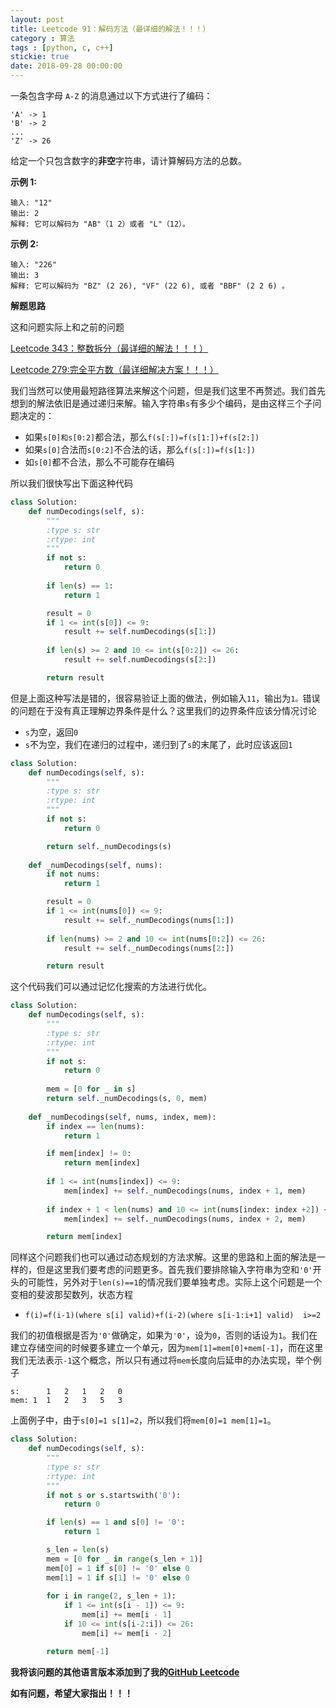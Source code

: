 ```yaml
---
layout: post
title: Leetcode 91：解码方法（最详细的解法！！！）
category : 算法
tags : [python, c, c++]
stickie: true
date: 2018-09-28 00:00:00
---
```


一条包含字母 `A-Z` 的消息通过以下方式进行了编码：

```
'A' -> 1
'B' -> 2
...
'Z' -> 26
```

给定一个只包含数字的**非空**字符串，请计算解码方法的总数。

**示例 1:**

```
输入: "12"
输出: 2
解释: 它可以解码为 "AB"（1 2）或者 "L"（12）。
```

**示例 2:**

```
输入: "226"
输出: 3
解释: 它可以解码为 "BZ" (2 26), "VF" (22 6), 或者 "BBF" (2 2 6) 。
```

**解题思路**

这和问题实际上和之前的问题

[Leetcode 343：整数拆分（最详细的解法！！！）](https://blog.csdn.net/qq_17550379/article/details/82811007) 

[Leetcode 279:完全平方数（最详细解决方案！！！）](https://blog.csdn.net/qq_17550379/article/details/80875782) 

我们当然可以使用最短路径算法来解这个问题，但是我们这里不再赘述。我们首先想到的解法依旧是通过递归来解。输入字符串`s`有多少个编码，是由这样三个子问题决定的：

- 如果`s[0]和s[0:2]`都合法，那么`f(s[:])=f(s[1:])+f(s[2:])`
- 如果`s[0]`合法而`s[0:2]`不合法的话，那么`f(s[:])=f(s[1:])`
- 如`s[0]`都不合法，那么不可能存在编码

所以我们很快写出下面这种代码

```python
class Solution:
    def numDecodings(self, s):
        """
        :type s: str
        :rtype: int
        """  
        if not s:
            return 0
	
        if len(s) == 1:
            return 1

        result = 0
        if 1 <= int(s[0]) <= 9:
            result += self.numDecodings(s[1:])
        
        if len(s) >= 2 and 10 <= int(s[0:2]) <= 26:
            result += self.numDecodings(s[2:])

        return result
```

但是上面这种写法是错的，很容易验证上面的做法，例如输入`11`，输出为`1。`错误的问题在于没有真正理解边界条件是什么？这里我们的边界条件应该分情况讨论

- `s`为空，返回`0`
- `s`不为空，我们在递归的过程中，递归到了`s`的末尾了，此时应该返回`1`

```python
class Solution:
    def numDecodings(self, s):
        """
        :type s: str
        :rtype: int
        """  
        if not s:
            return 0

        return self._numDecodings(s)
        
    def _numDecodings(self, nums):
        if not nums:
            return 1

        result = 0
        if 1 <= int(nums[0]) <= 9:
            result += self._numDecodings(nums[1:])
        
        if len(nums) >= 2 and 10 <= int(nums[0:2]) <= 26:
            result += self._numDecodings(nums[2:])

        return result
```

这个代码我们可以通过记忆化搜索的方法进行优化。

```python
class Solution:
    def numDecodings(self, s):
        """
        :type s: str
        :rtype: int
        """ 
        if not s:
            return 0
         
        mem = [0 for _ in s]
        return self._numDecodings(s, 0, mem)
 
    def _numDecodings(self, nums, index, mem):
        if index == len(nums):
            return 1

        if mem[index] != 0:
            return mem[index]
            
        if 1 <= int(nums[index]) <= 9:
            mem[index] += self._numDecodings(nums, index + 1, mem)
        
        if index + 1 < len(nums) and 10 <= int(nums[index: index +2]) <= 26:
            mem[index] += self._numDecodings(nums, index + 2, mem)

        return mem[index]
```

同样这个问题我们也可以通过动态规划的方法求解。这里的思路和上面的解法是一样的，但是这里我们要考虑的问题更多。首先我们要排除输入字符串为空和`'0'`开头的可能性，另外对于`len(s)==1`的情况我们要单独考虑。实际上这个问题是一个变相的斐波那契数列，状态方程

- `f(i)=f(i-1)(where s[i] valid)+f(i-2)(where s[i-1:i+1] valid)  i>=2`

我们的初值根据是否为`'0'`做确定，如果为`'0'`，设为`0`，否则的话设为`1`。我们在建立存储空间的时候要多建立一个单元，因为`mem[1]=mem[0]+mem[-1]`，而在这里我们无法表示`-1`这个概念，所以只有通过将`mem`长度向后延申的办法实现，举个例子

```
s:      1   2   1   2   0
mem: 1  1   2   3   5   3
```

上面例子中，由于`s[0]=1 s[1]=2`，所以我们将`mem[0]=1 mem[1]=1`。

```python
class Solution:
    def numDecodings(self, s):
        """
        :type s: str
        :rtype: int
        """ 
        if not s or s.startswith('0'):
            return 0

        if len(s) == 1 and s[0] != '0':
            return 1

        s_len = len(s)
        mem = [0 for _ in range(s_len + 1)]
        mem[0] = 1 if s[0] != '0' else 0
        mem[1] = 1 if s[1] != '0' else 0
        
        for i in range(2, s_len + 1):
            if 1 <= int(s[i - 1]) <= 9:
                mem[i] += mem[i - 1]
            if 10 <= int(s[i-2:i]) <= 26:
                mem[i] += mem[i - 2]

        return mem[-1]
```

**我将该问题的其他语言版本添加到了我的[GitHub Leetcode](https://github.com/luliyucoordinate/Leetcode)**

**如有问题，希望大家指出！！！**